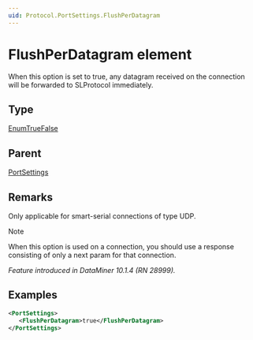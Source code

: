 ```yaml
---
uid: Protocol.PortSettings.FlushPerDatagram
---
```


# FlushPerDatagram element

When this option is set to true, any datagram received on the connection will be forwarded to SLProtocol immediately.

## Type

[EnumTrueFalse](xref:Protocol-EnumTrueFalse)

## Parent

[PortSettings](xref:Protocol.PortSettings)

## Remarks

Only applicable for smart-serial connections of type UDP.

> [!NOTE]
> When this option is used on a connection, you should use a response consisting of only a next param for that connection.

*Feature introduced in DataMiner 10.1.4 (RN 28999).*

## Examples

```xml
<PortSettings>
   <FlushPerDatagram>true</FlushPerDatagram>
</PortSettings>
```
